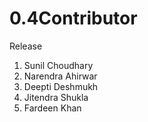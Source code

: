 # 0.4Contributor
Release

1. Sunil Choudhary 
3. Narendra Ahirwar
2. Deepti Deshmukh
4. Jitendra Shukla
5. Fardeen Khan